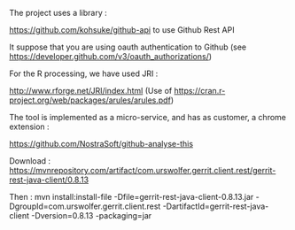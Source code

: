 The project uses a library : 

https://github.com/kohsuke/github-api to use Github Rest API

It suppose that you are using oauth authentication to Github (see https://developer.github.com/v3/oauth_authorizations/)

For the R processing, we have used JRI :

http://www.rforge.net/JRI/index.html (Use of https://cran.r-project.org/web/packages/arules/arules.pdf)

The tool is implemented as a micro-service, and has as customer, a chrome extension : <Br>

https://github.com/NostraSoft/github-analyse-this

Download :
https://mvnrepository.com/artifact/com.urswolfer.gerrit.client.rest/gerrit-rest-java-client/0.8.13

Then :
mvn install:install-file -Dfile=gerrit-rest-java-client-0.8.13.jar -DgroupId=com.urswolfer.gerrit.client.rest -DartifactId=gerrit-rest-java-client -Dversion=0.8.13 -packaging=jar
